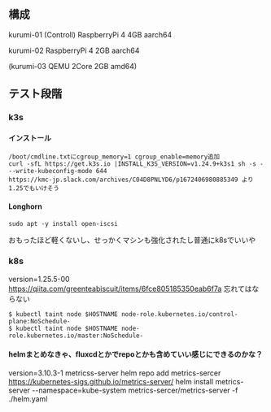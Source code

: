 ## 構成
 kurumi-01 (Controll) RaspberryPi 4 4GB aarch64 
 
 kurumi-02 RaspberryPi 4 2GB aarch64
 
 (kurumi-03 QEMU 2Core 2GB amd64)
   
## テスト段階
   
### k3s
   
#### インストール
   
```
/boot/cmdline.txtにcgroup_memory=1 cgroup_enable=memory追加
curl -sfL https://get.k3s.io |INSTALL_K3S_VERSION=v1.24.9+k3s1 sh -s - --write-kubeconfig-mode 644
https://kmc-jp.slack.com/archives/C04D8PNLYD6/p1672406980885349 より1.25でもいけそう
```

#### Longhorn
```
sudo apt -y install open-iscsi
```
おもったほど軽くないし、せっかくマシンも強化されたし普通にk8sでいいや

### k8s
version=1.25.5-00
https://qiita.com/greenteabiscuit/items/6fce805185350eab6f7a
忘れてはならない
```
$ kubectl taint node $HOSTNAME node-role.kubernetes.io/control-plane:NoSchedule-
$ kubectl taint node $HOSTNAME node-role.kubernetes.io/master:NoSchedule-
```
#### helmまとめなきゃ、fluxcdとかでrepoとかも含めていい感じにできるのかな？
version=3.10.3-1
metricss-server
				helm repo add metrics-sercer https://kubernetes-sigs.github.io/metrics-server/
				helm install metrics-server --namespace=kube-system metrics-sercer/metrics-server -f ./helm.yaml

## 
